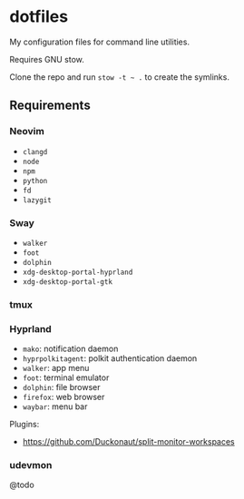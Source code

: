 # dotfiles
My configuration files for command line utilities.

Requires GNU stow.

Clone the repo and run `stow -t ~ .` to create the symlinks.

## Requirements
### Neovim
 - `clangd`
 - `node`
 - `npm`
 - `python`
 - `fd`
 - `lazygit`

### Sway
 - `walker`
 - `foot`
 - `dolphin`
 - `xdg-desktop-portal-hyprland`
 - `xdg-desktop-portal-gtk`

### tmux

### Hyprland
 - `mako`: notification daemon
 - `hyprpolkitagent`: polkit authentication daemon
 - `walker`: app menu
 - `foot`: terminal emulator
 - `dolphin`: file browser
 - `firefox`: web browser
 - `waybar`: menu bar

Plugins:
 - https://github.com/Duckonaut/split-monitor-workspaces

### udevmon
@todo

